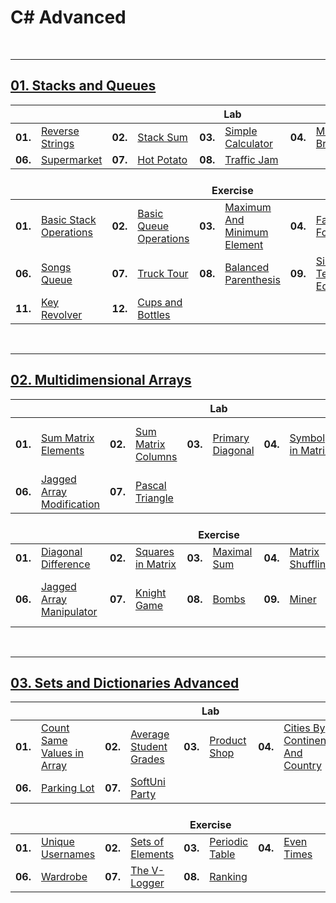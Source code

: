 # C# Advanced

<br/>

---

## <a href="https://github.com/radrex/SoftuniCourses/tree/master/C%23%20Web%20Developer/C%23%20Advanced/C%23%20Advanced/01.Stacks%20and%20Queues">01. Stacks and Queues</a>

<table>
  <thead>
    <tr>
      <th colspan="10" style="text-align:center;">Lab</th>
    </tr>
  </thead>
  <tbody>
    <tr>
      <td><b>01.</b></td>
      <td><a href="https://github.com/radrex/SoftuniCourses/blob/master/C%23%20Web%20Developer/C%23%20Advanced/C%23%20Advanced/01.Stacks%20and%20Queues/Lab/P01_ReverseStrings/P01_ReverseStrings.cs">Reverse Strings</a></td>
      <td><b>02.</b></td>
      <td><a href="https://github.com/radrex/SoftuniCourses/blob/master/C%23%20Web%20Developer/C%23%20Advanced/C%23%20Advanced/01.Stacks%20and%20Queues/Lab/P02_StackSum/P02_StackSum.cs">Stack Sum</a></td>
      <td><b>03.</b></td>
      <td><a href="https://github.com/radrex/SoftuniCourses/blob/master/C%23%20Web%20Developer/C%23%20Advanced/C%23%20Advanced/01.Stacks%20and%20Queues/Lab/P03_SimpleCalculator/P03_SimpleCalculator.cs">Simple Calculator</a></td>
      <td><b>04.</b></td>
      <td><a href="https://github.com/radrex/SoftuniCourses/blob/master/C%23%20Web%20Developer/C%23%20Advanced/C%23%20Advanced/01.Stacks%20and%20Queues/Lab/P04_MatchingBrackets/P04_MatchingBrackets.cs">Matching Brackets</a></td>
      <td><b>05.</b></td>
      <td><a href="https://github.com/radrex/SoftuniCourses/blob/master/C%23%20Web%20Developer/C%23%20Advanced/C%23%20Advanced/01.Stacks%20and%20Queues/Lab/P05_PrintEvenNumbers/P05_PrintEvenNumbers.cs">Print Even Numbers</a></td>
    </tr>
    <tr>
      <td><b>06.</b></td>
      <td><a href="https://github.com/radrex/SoftuniCourses/blob/master/C%23%20Web%20Developer/C%23%20Advanced/C%23%20Advanced/01.Stacks%20and%20Queues/Lab/P06_Supermarket/P06_Supermarket.cs">Supermarket</a></td>
      <td><b>07.</b></td>
      <td><a href="https://github.com/radrex/SoftuniCourses/blob/master/C%23%20Web%20Developer/C%23%20Advanced/C%23%20Advanced/01.Stacks%20and%20Queues/Lab/P07_HotPotato/P07_HotPotato.cs">Hot Potato</a></td>
      <td><b>08.</b></td>
      <td><a href="https://github.com/radrex/SoftuniCourses/blob/master/C%23%20Web%20Developer/C%23%20Advanced/C%23%20Advanced/01.Stacks%20and%20Queues/Lab/P08_TrafficJam/P08_TrafficJam.cs">Traffic Jam</a></td>
      <td colspan="4"></td>
    </tr>
  </tbody>
  <thead>
    <tr>
      <th colspan="10" style="text-align:center;"><br>Exercise</th>
    </tr>
  </thead>
  <tbody>
    <tr>
      <td><b>01.</b></td>
      <td><a href="https://github.com/radrex/SoftuniCourses/blob/master/C%23%20Web%20Developer/C%23%20Advanced/C%23%20Advanced/01.Stacks%20and%20Queues/Exercise/P01_BasicStackOperations/P01_BasicStackOperations.cs">Basic Stack Operations</a></td>
      <td><b>02.</b></td>
      <td><a href="https://github.com/radrex/SoftuniCourses/blob/master/C%23%20Web%20Developer/C%23%20Advanced/C%23%20Advanced/01.Stacks%20and%20Queues/Exercise/P02_BasicQueueOperations/P02_BasicQueueOperations.cs">Basic Queue Operations</a></td>
      <td><b>03.</b></td>
      <td><a href="https://github.com/radrex/SoftuniCourses/blob/master/C%23%20Web%20Developer/C%23%20Advanced/C%23%20Advanced/01.Stacks%20and%20Queues/Exercise/P03_MaximumAndMinimumElement/P03_MaximumAndMinimumElement.cs">Maximum And Minimum Element</a></td>
      <td><b>04.</b></td>
      <td><a href="https://github.com/radrex/SoftuniCourses/blob/master/C%23%20Web%20Developer/C%23%20Advanced/C%23%20Advanced/01.Stacks%20and%20Queues/Exercise/P04_FastFood/P04_FastFood.cs">Fast Food</a></td>
      <td><b>05.</b></td>
      <td><a href="https://github.com/radrex/SoftuniCourses/blob/master/C%23%20Web%20Developer/C%23%20Advanced/C%23%20Advanced/01.Stacks%20and%20Queues/Exercise/P05_FashionBoutique/P05_FashionBoutique.cs">Fashion Boutique</a></td>
    </tr>
    <tr>
      <td><b>06.</b></td>
      <td><a href="https://github.com/radrex/SoftuniCourses/blob/master/C%23%20Web%20Developer/C%23%20Advanced/C%23%20Advanced/01.Stacks%20and%20Queues/Exercise/P06_SongsQueue/P06_SongsQueue.cs">Songs Queue</a></td>
      <td><b>07.</b></td>
      <td><a href="https://github.com/radrex/SoftuniCourses/blob/master/C%23%20Web%20Developer/C%23%20Advanced/C%23%20Advanced/01.Stacks%20and%20Queues/Exercise/P07_TruckTour/P07_TruckTour.cs">Truck Tour</a></td>
      <td><b>08.</b></td>
      <td><a href="https://github.com/radrex/SoftuniCourses/blob/master/C%23%20Web%20Developer/C%23%20Advanced/C%23%20Advanced/01.Stacks%20and%20Queues/Exercise/P08_BalancedParenthesis/P08_BalancedParenthesis.cs">Balanced Parenthesis</a></td>
      <td><b>09.</b></td>
      <td><a href="https://github.com/radrex/SoftuniCourses/blob/master/C%23%20Web%20Developer/C%23%20Advanced/C%23%20Advanced/01.Stacks%20and%20Queues/Exercise/P09_SimpleTextEditor/P09_SimpleTextEditor.cs">Simple Text Editor</a></td>
      <td><b>10.</b></td>
      <td><a href="https://github.com/radrex/SoftuniCourses/blob/master/C%23%20Web%20Developer/C%23%20Advanced/C%23%20Advanced/01.Stacks%20and%20Queues/Exercise/P10_Crossroads/P10_Crossroads.cs">Crossroads</a></td>
    </tr>
    <tr>
      <td><b>11.</b></td>
      <td><a href="https://github.com/radrex/SoftuniCourses/blob/master/C%23%20Web%20Developer/C%23%20Advanced/C%23%20Advanced/01.Stacks%20and%20Queues/Exercise/P11_KeyRevolver/P11_KeyRevolver.cs">Key Revolver</a></td>
      <td><b>12.</b></td>
      <td><a href="https://github.com/radrex/SoftuniCourses/blob/master/C%23%20Web%20Developer/C%23%20Advanced/C%23%20Advanced/01.Stacks%20and%20Queues/Exercise/P12_CupsAndBottles/P12_CupsAndBottles.cs">Cups and Bottles</a></td>
      <td colspan="6"></td>
    </tr>
  </tbody>
</table>

<br/>

---

## <a href="https://github.com/radrex/SoftuniCourses/tree/master/C%23%20Web%20Developer/C%23%20Advanced/C%23%20Advanced/02.Multidimensional%20Arrays">02. Multidimensional Arrays</a>

<table>
  <thead>
    <tr>
      <th colspan="10" style="text-align:center;">Lab</th>
    </tr>
  </thead>
  <tbody>
    <tr>
      <td><b>01.</b></td>
      <td><a href="https://github.com/radrex/SoftuniCourses/blob/master/C%23%20Web%20Developer/C%23%20Advanced/C%23%20Advanced/02.Multidimensional%20Arrays/Lab/P01_SumMatrixElements/P01_SumMatrixElements.cs">Sum Matrix Elements</a></td>
      <td><b>02.</b></td>
      <td><a href="https://github.com/radrex/SoftuniCourses/blob/master/C%23%20Web%20Developer/C%23%20Advanced/C%23%20Advanced/02.Multidimensional%20Arrays/Lab/P02_SumMatrixColumns/P02_SumMatrixColumns.cs">Sum Matrix Columns</a></td>
      <td><b>03.</b></td>
      <td><a href="https://github.com/radrex/SoftuniCourses/blob/master/C%23%20Web%20Developer/C%23%20Advanced/C%23%20Advanced/02.Multidimensional%20Arrays/Lab/P03_PrimaryDiagonal/P03_PrimaryDiagonal.cs">Primary Diagonal</a></td>
      <td><b>04.</b></td>
      <td><a href="https://github.com/radrex/SoftuniCourses/blob/master/C%23%20Web%20Developer/C%23%20Advanced/C%23%20Advanced/02.Multidimensional%20Arrays/Lab/P04_SymbolInMatrix/P04_SymbolInMatrix.cs">Symbol in Matrix</a></td>
      <td><b>05.</b></td>
      <td><a href="https://github.com/radrex/SoftuniCourses/blob/master/C%23%20Web%20Developer/C%23%20Advanced/C%23%20Advanced/02.Multidimensional%20Arrays/Lab/P05_SquareWithMaximumSum/P05_SquareWithMaximumSum.cs">Square with Maximum Sum</a></td>
    </tr>
    <tr>
      <td><b>06.</b></td>
      <td><a href="https://github.com/radrex/SoftuniCourses/blob/master/C%23%20Web%20Developer/C%23%20Advanced/C%23%20Advanced/02.Multidimensional%20Arrays/Lab/P06_JaggedArrayModification/P06_JaggedArrayModification.cs">Jagged Array Modification</a></td>
      <td><b>07.</b></td>
      <td><a href="https://github.com/radrex/SoftuniCourses/blob/master/C%23%20Web%20Developer/C%23%20Advanced/C%23%20Advanced/02.Multidimensional%20Arrays/Lab/P07_PascalTriangle/P07_PascalTriangle.cs">Pascal Triangle</a></td>
      <td colspan="6"></td>
    </tr>
  </tbody>
  <thead>
    <tr>
      <th colspan="10" style="text-align:center;"><br>Exercise</th>
    </tr>
  </thead>
  <tbody>
    <tr>
      <td><b>01.</b></td>
      <td><a href="https://github.com/radrex/SoftuniCourses/blob/master/C%23%20Web%20Developer/C%23%20Advanced/C%23%20Advanced/02.Multidimensional%20Arrays/Exercise/P01_DiagonalDifference/P01_DiagonalDifference.cs">Diagonal Difference</a></td>
      <td><b>02.</b></td>
      <td><a href="https://github.com/radrex/SoftuniCourses/blob/master/C%23%20Web%20Developer/C%23%20Advanced/C%23%20Advanced/02.Multidimensional%20Arrays/Exercise/P02_SquaresInMatrix/P02_SquaresInMatrix.cs">Squares in Matrix</a></td>
      <td><b>03.</b></td>
      <td><a href="https://github.com/radrex/SoftuniCourses/blob/master/C%23%20Web%20Developer/C%23%20Advanced/C%23%20Advanced/02.Multidimensional%20Arrays/Exercise/P03_MaximalSum/P03_MaximalSum.cs">Maximal Sum</a></td>
      <td><b>04.</b></td>
      <td><a href="https://github.com/radrex/SoftuniCourses/blob/master/C%23%20Web%20Developer/C%23%20Advanced/C%23%20Advanced/02.Multidimensional%20Arrays/Exercise/P04_MatrixShuffling/P04_MatrixShuffling.cs">Matrix Shuffling</a></td>
      <td><b>05.</b></td>
      <td><a href="https://github.com/radrex/SoftuniCourses/blob/master/C%23%20Web%20Developer/C%23%20Advanced/C%23%20Advanced/02.Multidimensional%20Arrays/Exercise/P05_SnakeMoves/P05_SnakeMoves.cs">Snake Moves</a></td>
    </tr>
    <tr>
      <td><b>06.</b></td>
      <td><a href="https://github.com/radrex/SoftuniCourses/blob/master/C%23%20Web%20Developer/C%23%20Advanced/C%23%20Advanced/02.Multidimensional%20Arrays/Exercise/P06_JaggedArrayManipulator/P06_JaggedArrayManipulator.cs">Jagged Array Manipulator</a></td>
      <td><b>07.</b></td>
      <td><a href="https://github.com/radrex/SoftuniCourses/blob/master/C%23%20Web%20Developer/C%23%20Advanced/C%23%20Advanced/02.Multidimensional%20Arrays/Exercise/P07_KnightGame/P07_KnightGame.cs">Knight Game</a></td>
      <td><b>08.</b></td>
      <td><a href="https://github.com/radrex/SoftuniCourses/blob/master/C%23%20Web%20Developer/C%23%20Advanced/C%23%20Advanced/02.Multidimensional%20Arrays/Exercise/P08_Bombs/P08_Bombs.cs">Bombs</a></td>
      <td><b>09.</b></td>
      <td><a href="https://github.com/radrex/SoftuniCourses/blob/master/C%23%20Web%20Developer/C%23%20Advanced/C%23%20Advanced/02.Multidimensional%20Arrays/Exercise/P09_Miner/P09_Miner.cs">Miner</a></td>
      <td><b>10.</b></td>
      <td><a href="https://github.com/radrex/SoftuniCourses/blob/master/C%23%20Web%20Developer/C%23%20Advanced/C%23%20Advanced/02.Multidimensional%20Arrays/Exercise/P10_RadioactiveMutantVampireBunnies/P10_RadioactiveMutantVampireBunnies.cs">Radioactive Mutant Vampire Bunnies</a></td>
    </tr>
  </tbody>
</table>

<br/>

---

## <a href="https://github.com/radrex/SoftuniCourses/tree/master/C%23%20Web%20Developer/C%23%20Advanced/C%23%20Advanced/03.Sets%20and%20Dictionaries%20Advanced">03. Sets and Dictionaries Advanced</a>

<table>
  <thead>
    <tr>
      <th colspan="10" style="text-align:center;">Lab</th>
    </tr>
  </thead>
  <tbody>
    <tr>
      <td><b>01.</b></td>
      <td><a href="https://github.com/radrex/SoftuniCourses/blob/master/C%23%20Web%20Developer/C%23%20Advanced/C%23%20Advanced/03.Sets%20and%20Dictionaries%20Advanced/Lab/P01_CountSameValuesInArray/P01_CountSameValuesInArray.cs">Count Same Values in Array</a></td>
      <td><b>02.</b></td>
      <td><a href="https://github.com/radrex/SoftuniCourses/blob/master/C%23%20Web%20Developer/C%23%20Advanced/C%23%20Advanced/03.Sets%20and%20Dictionaries%20Advanced/Lab/P02_AverageStudentGrades/P02_AverageStudentGrades.cs">Average Student Grades</a></td>
      <td><b>03.</b></td>
      <td><a href="https://github.com/radrex/SoftuniCourses/blob/master/C%23%20Web%20Developer/C%23%20Advanced/C%23%20Advanced/03.Sets%20and%20Dictionaries%20Advanced/Lab/P03_ProductShop/P03_ProductShop.cs">Product Shop</a></td>
      <td><b>04.</b></td>
      <td><a href="https://github.com/radrex/SoftuniCourses/blob/master/C%23%20Web%20Developer/C%23%20Advanced/C%23%20Advanced/03.Sets%20and%20Dictionaries%20Advanced/Lab/P04_CitiesByContinentAndCountry/P04_CitiesByContinentAndCountry.cs">Cities By Continent And Country</a></td>
      <td><b>05.</b></td>
      <td><a href="https://github.com/radrex/SoftuniCourses/blob/master/C%23%20Web%20Developer/C%23%20Advanced/C%23%20Advanced/03.Sets%20and%20Dictionaries%20Advanced/Lab/P05_RecordUniqueNames/P05_RecordUniqueNames.cs">Record Unique Names</a></td>
    </tr>
    <tr>
      <td><b>06.</b></td>
      <td><a href="https://github.com/radrex/SoftuniCourses/blob/master/C%23%20Web%20Developer/C%23%20Advanced/C%23%20Advanced/03.Sets%20and%20Dictionaries%20Advanced/Lab/P06_ParkingLot/P06_ParkingLot.cs">Parking Lot</a></td>
      <td><b>07.</b></td>
      <td><a href="https://github.com/radrex/SoftuniCourses/blob/master/C%23%20Web%20Developer/C%23%20Advanced/C%23%20Advanced/03.Sets%20and%20Dictionaries%20Advanced/Lab/P07_SoftUniParty/P07_SoftUniParty.cs">SoftUni Party</a></td>
      <td colspan="6"></td>
    </tr>
  </tbody>
  <thead>
    <tr>
      <th colspan="10" style="text-align:center;"><br>Exercise</th>
    </tr>
  </thead>
  <tbody>
    <tr>
      <td><b>01.</b></td>
      <td><a href="https://github.com/radrex/SoftuniCourses/blob/master/C%23%20Web%20Developer/C%23%20Advanced/C%23%20Advanced/03.Sets%20and%20Dictionaries%20Advanced/Exercise/P01_UniqueUsernames/P01_UniqueUsernames.cs">Unique Usernames</a></td>
      <td><b>02.</b></td>
      <td><a href="https://github.com/radrex/SoftuniCourses/blob/master/C%23%20Web%20Developer/C%23%20Advanced/C%23%20Advanced/03.Sets%20and%20Dictionaries%20Advanced/Exercise/P02_SetsOfElements/P02_SetsOfElements.cs">Sets of Elements</a></td>
      <td><b>03.</b></td>
      <td><a href="https://github.com/radrex/SoftuniCourses/blob/master/C%23%20Web%20Developer/C%23%20Advanced/C%23%20Advanced/03.Sets%20and%20Dictionaries%20Advanced/Exercise/P03_PeriodicTable/P03_PeriodicTable.cs">Periodic Table</a></td>
      <td><b>04.</b></td>
      <td><a href="https://github.com/radrex/SoftuniCourses/blob/master/C%23%20Web%20Developer/C%23%20Advanced/C%23%20Advanced/03.Sets%20and%20Dictionaries%20Advanced/Exercise/P04_EvenTimes/P04_EvenTimes.cs">Even Times</a></td>
      <td><b>05.</b></td>
      <td><a href="https://github.com/radrex/SoftuniCourses/blob/master/C%23%20Web%20Developer/C%23%20Advanced/C%23%20Advanced/03.Sets%20and%20Dictionaries%20Advanced/Exercise/P05_CountSymbols/P05_CountSymbols.cs">Count Symbols</a></td>
    </tr>
    <tr>
      <td><b>06.</b></td>
      <td><a href="https://github.com/radrex/SoftuniCourses/blob/master/C%23%20Web%20Developer/C%23%20Advanced/C%23%20Advanced/03.Sets%20and%20Dictionaries%20Advanced/Exercise/P06_Wardrobe/P06_Wardrobe.cs">Wardrobe</a></td>
      <td><b>07.</b></td>
      <td><a href="https://github.com/radrex/SoftuniCourses/blob/master/C%23%20Web%20Developer/C%23%20Advanced/C%23%20Advanced/03.Sets%20and%20Dictionaries%20Advanced/Exercise/P07_TheVLogger/P07_TheVLogger.cs">The V-Logger</a></td>
      <td><b>08.</b></td>
      <td><a href="https://github.com/radrex/SoftuniCourses/blob/master/C%23%20Web%20Developer/C%23%20Advanced/C%23%20Advanced/03.Sets%20and%20Dictionaries%20Advanced/Exercise/P08_Ranking/P08_Ranking.cs">Ranking</a></td>
      <td colspan="4"></td>
    </tr>
  </tbody>
</table>